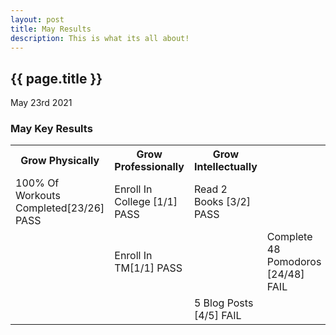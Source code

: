 ```yaml
---
layout: post
title: May Results
description: This is what its all about!
---
```


{{ page.title }}
----------------

<p class="meta">May 23rd 2021</p>
<h3>May Key Results</h3>
    <table>
        <tr>
          <th>Grow Physically </th>
          <th>Grow Professionally </th> 
          <th>Grow Intellectually </th>
        </tr>
        <tr>
          <td>100% Of Workouts Completed[23/26] PASS</td>
          <td>Enroll In College [1/1] PASS</td>
          <td>Read 2 Books [3/2] PASS</td>
        </tr>
        <tr>
          <td></td>
          <td>Enroll In TM[1/1] PASS <td>
          <td>Complete 48 Pomodoros [24/48] FAIL</td>
        </tr>
        <tr>
          <td></td>
          <td></td>
          <td>5 Blog Posts [4/5] FAIL</td>
        </tr>
      </table>
